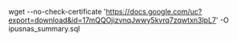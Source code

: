 wget --no-check-certificate 'https://docs.google.com/uc?export=download&id=17mQQOjizvnqJwwy5kvrq7zqwtxn3lpL7' -O ipusnas_summary.sql
